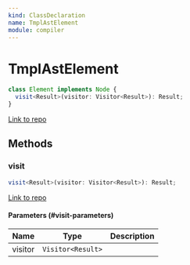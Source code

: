 ```yaml
---
kind: ClassDeclaration
name: TmplAstElement
module: compiler
---
```


# TmplAstElement

```ts
class Element implements Node {
  visit<Result>(visitor: Visitor<Result>): Result;
}
```

[Link to repo](https://github.com/timdeschryver/angular/blob/master/packages/compiler/src/render3/r3_ast.ts#L78-L92)

## Methods

### visit

```ts
visit<Result>(visitor: Visitor<Result>): Result;
```

[Link to repo](https://github.com/timdeschryver/angular/blob/master/packages/compiler/src/render3/r3_ast.ts#L89-L91)

#### Parameters (#visit-parameters)

| Name    | Type              | Description |
| ------- | ----------------- | ----------- |
| visitor | `Visitor<Result>` |             |
